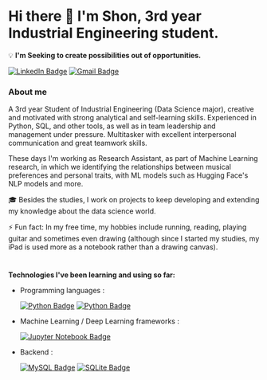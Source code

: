 # Hi there 👋 I'm Shon, 3rd year Industrial Engineering student.
:bulb: **I'm Seeking to create possibilities out of opportunities.**
<div align="left">
 
[![LinkedIn Badge](https://img.shields.io/badge/-LinkedIn-blue?style=plastic&amp&logo=linkedin&logoColor=white&amp&link=https://www.linkedin.com/in/shonshchori/)](https://www.linkedin.com/in/shonshchori/)
[![Gmail Badge](https://img.shields.io/badge/-sshchori100@gmail.com-grey?style=plastic&logo=Gmail&logoColor=red&link=mailto:sshchori100@gmail.com)](mailto:sshchori100@gmail.com)
</div>

### About me

A 3rd year Student of Industrial Engineering (Data Science major), creative and motivated with strong analytical and self-learning skills. Experienced in Python, SQL, and other tools, as well as in team leadership and management under pressure. Multitasker with excellent interpersonal communication and great teamwork skills.

These days I'm working as Research Assistant, as part of Machine Learning research, in which we identifying the relationships between musical preferences and personal traits, with ML models such as Hugging Face's NLP models and more.

:mortar_board: Besides the studies, I work on projects to keep developing and extending my knowledge about the data science world.

⚡ Fun fact: In my free time, my hobbies include running, reading, playing guitar and sometimes even drawing (although since I started my studies, my iPad is used more as a notebook rather than a drawing canvas).

#
**Technologies I've been learning and using so far:**
<div align="left">
 
- Programming languages : 
 
  [![Python Badge](https://img.shields.io/badge/-StudentDatabaseApp-white?style=plastic&logo=python&logoColor=F7BD2F&link=https://github.com/shonshchori/studentdbProject)](https://github.com/shonshchori/studentdbProject) [![Python Badge](https://img.shields.io/badge/-PythonHangmanGame-white?style=plastic&logo=python&logoColor=F7BD2F&link=https://github.com/shonshchori/Hangman)](https://github.com/shonshchori/Hangman)
 
- Machine Learning / Deep Learning frameworks :
 
  [![Jupyter Notebook Badge](https://img.shields.io/badge/-Jupyter%20Notebook-white?style=plastic&logo=visual-studio-code;logoColor=007ACC&link=https://github.com/shonshchori/Introduction-to-Data-Analytics-Project-Poland-cars)](https://github.com/shonshchori/Introduction-to-Data-Analytics-Project-Poland-cars)
 
- Backend :

  [![MySQL Badge](https://img.shields.io/badge/-MySQL-white?style=plastic&logo=MySQL&logoColor=4479A1&link=https://github.com/shonshchori)](https://github.com/shonshchori)
  [![SQLite Badge](https://img.shields.io/badge/-SQLite-white?style=plastic&logo=SQLite&logoColor=4479A1&link=https://github.com/shonshchori)](https://github.com/shonshchori)
 
 
</div>
  
